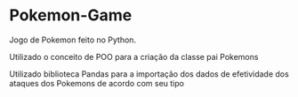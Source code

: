 # Pokemon-Game
Jogo de Pokemon feito no Python.

Utilizado o conceito de POO para a criação da classe pai Pokemons

Utilizado biblioteca Pandas para a importação dos dados de efetividade dos ataques dos Pokemons de acordo com seu tipo
